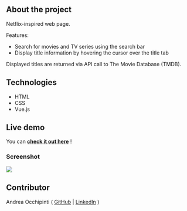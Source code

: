 ## About the project
Netflix-inspired web page.

Features:
- Search for movies and TV series using the search bar
- Display title information by hovering the cursor over the title tab

Displayed titles are returned via API call to The Movie Database (TMDB).

## Technologies 
- HTML
- CSS
- Vue.js

## Live demo
You can **[check it out here](https://painteyes.github.io/vue-netflix)** !

### Screenshot
<img src="https://i.postimg.cc/xdhz7C2d/screencapture-localhost-8080-2022-04-11-12-23-31.png"/>

## Contributor
Andrea Occhipinti ( [GitHub](https://github.com/painteyes) | [LinkedIn](https://www.linkedin.com/in/occhipinti) )
